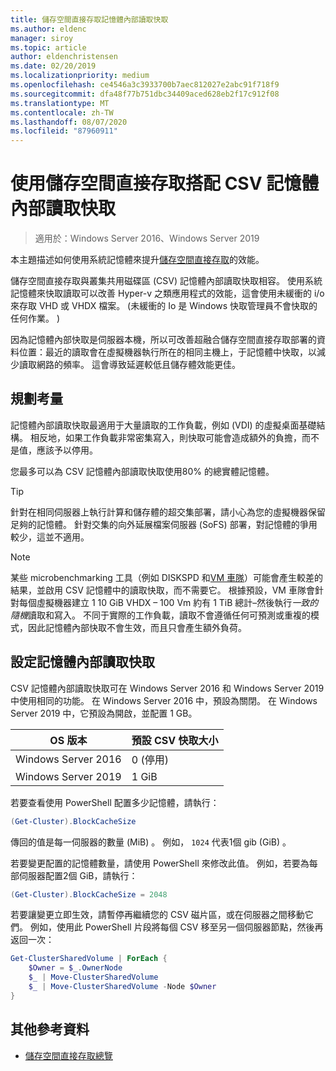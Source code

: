 ```yaml
---
title: 儲存空間直接存取記憶體內部讀取快取
ms.author: eldenc
manager: siroy
ms.topic: article
author: eldenchristensen
ms.date: 02/20/2019
ms.localizationpriority: medium
ms.openlocfilehash: ce4546a3c3933700b7aec812027e2abc91f718f9
ms.sourcegitcommit: dfa48f77b751dbc34409aced628eb2f17c912f08
ms.translationtype: MT
ms.contentlocale: zh-TW
ms.lasthandoff: 08/07/2020
ms.locfileid: "87960911"
---
```

# <a name="using-storage-spaces-direct-with-the-csv-in-memory-read-cache"></a>使用儲存空間直接存取搭配 CSV 記憶體內部讀取快取
> 適用於：Windows Server 2016、Windows Server 2019

本主題描述如何使用系統記憶體來提升[儲存空間直接存取](storage-spaces-direct-overview.md)的效能。

儲存空間直接存取與叢集共用磁碟區 (CSV) 記憶體內部讀取快取相容。 使用系統記憶體來快取讀取可以改善 Hyper-v 之類應用程式的效能，這會使用未緩衝的 i/o 來存取 VHD 或 VHDX 檔案。  (未緩衝的 Io 是 Windows 快取管理員不會快取的任何作業。 ) 

因為記憶體內部快取是伺服器本機，所以可改善超融合儲存空間直接存取部署的資料位置：最近的讀取會在虛擬機器執行所在的相同主機上，于記憶體中快取，以減少讀取網路的頻率。 這會導致延遲較低且儲存體效能更佳。

## <a name="planning-considerations"></a>規劃考量

記憶體內部讀取快取最適用于大量讀取的工作負載，例如 (VDI) 的虛擬桌面基礎結構。 相反地，如果工作負載非常密集寫入，則快取可能會造成額外的負擔，而不是值，應該予以停用。

您最多可以為 CSV 記憶體內部讀取快取使用80% 的總實體記憶體。

  > [!TIP]
  > 針對在相同伺服器上執行計算和儲存體的超交集部署，請小心為您的虛擬機器保留足夠的記憶體。 針對交集的向外延展檔案伺服器 (SoFS) 部署，對記憶體的爭用較少，這並不適用。

  > [!NOTE]
  > 某些 microbenchmarking 工具（例如 DISKSPD 和[VM 車隊](https://github.com/Microsoft/diskspd/tree/master/Frameworks/VMFleet)）可能會產生較差的結果，並啟用 CSV 記憶體中的讀取快取，而不需要它。 根據預設，VM 車隊會針對每個虛擬機器建立 1 10 GiB VHDX – 100 Vm 約有 1 TiB 總計–然後執行*一致的隨機*讀取和寫入。 不同于實際的工作負載，讀取不會遵循任何可預測或重複的模式，因此記憶體內部快取不會生效，而且只會產生額外負荷。

## <a name="configuring-the-in-memory-read-cache"></a>設定記憶體內部讀取快取

CSV 記憶體內部讀取快取可在 Windows Server 2016 和 Windows Server 2019 中使用相同的功能。 在 Windows Server 2016 中，預設為關閉。 在 Windows Server 2019 中，它預設為開啟，並配置 1 GB。

| OS 版本          | 預設 CSV 快取大小 |
|---------------------|------------------------|
| Windows Server 2016 | 0 (停用)           |
| Windows Server 2019 | 1 GiB                   |

若要查看使用 PowerShell 配置多少記憶體，請執行：

```PowerShell
(Get-Cluster).BlockCacheSize
```

傳回的值是每一伺服器的數量 (MiB) 。 例如， `1024` 代表1個 gib (GiB) 。

若要變更配置的記憶體數量，請使用 PowerShell 來修改此值。 例如，若要為每部伺服器配置2個 GiB，請執行：

```PowerShell
(Get-Cluster).BlockCacheSize = 2048
```

若要讓變更立即生效，請暫停再繼續您的 CSV 磁片區，或在伺服器之間移動它們。 例如，使用此 PowerShell 片段將每個 CSV 移至另一個伺服器節點，然後再返回一次：

```PowerShell
Get-ClusterSharedVolume | ForEach {
    $Owner = $_.OwnerNode
    $_ | Move-ClusterSharedVolume
    $_ | Move-ClusterSharedVolume -Node $Owner
}
```

## <a name="additional-references"></a>其他參考資料

- [儲存空間直接存取總覽](storage-spaces-direct-overview.md)
